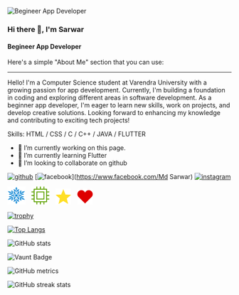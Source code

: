 ![Begineer App Developer](https://avatars.githubusercontent.com/u/182069066?v=4)
### Hi there 👋, I'm Sarwar
#### Begineer App Developer


Here's a simple "About Me" section that you can use:

---

Hello! I'm a Computer Science student at Varendra University with a growing passion for app development. Currently, I'm building a foundation in coding and exploring different areas in software development. As a beginner app developer, I'm eager to learn new skills, work on projects, and develop creative solutions. Looking forward to enhancing my knowledge and contributing to exciting tech projects!

Skills: HTML / CSS / C / C++ / JAVA / FLUTTER

- 🔭 I’m currently working on this page. 
- 🌱 I’m currently learning Flutter 
- 👯 I’m looking to collaborate on github 


[<img src='https://cdn.jsdelivr.net/npm/simple-icons@3.0.1/icons/github.svg' alt='github' height='40'>](https://github.com/sarwar-jahan1)  [<img src='https://cdn.jsdelivr.net/npm/simple-icons@3.0.1/icons/facebook.svg' alt='facebook' height='40'>](https://www.facebook.com/Md Sarwar)  [<img src='https://cdn.jsdelivr.net/npm/simple-icons@3.0.1/icons/instagram.svg' alt='instagram' height='40'>](https://www.instagram.com/Sarwar/)  

<a href='https://archiveprogram.github.com/'><img src='https://raw.githubusercontent.com/acervenky/animated-github-badges/master/assets/acbadge.gif' width='40' height='40'></a> <a href='https://docs.github.com/en/developers'><img src='https://raw.githubusercontent.com/acervenky/animated-github-badges/master/assets/devbadge.gif' width='40' height='40'></a> <a href='https://stars.github.com/'><img src='https://raw.githubusercontent.com/acervenky/animated-github-badges/master/assets/starbadge.gif' width='35' height='35'></a> <a href='https://docs.github.com/en/github/supporting-the-open-source-community-with-github-sponsors'><img src='https://raw.githubusercontent.com/acervenky/animated-github-badges/master/assets/sponsorbadge.gif' width='35' height='35'></a> 

[![trophy](https://github-profile-trophy.vercel.app/?username=sarwar-jahan1)](https://github.com/ryo-ma/github-profile-trophy)

[![Top Langs](https://github-readme-stats.vercel.app/api/top-langs/?username=sarwar-jahan1)](https://github.com/anuraghazra/github-readme-stats)

![GitHub stats](https://github-readme-stats.vercel.app/api?username=sarwar-jahan1&show_icons=true)  

![Vaunt Badge](https://api.vaunt.dev/v1/github/entities/sarwar-jahan1/contributions?format=svg&private=false)  

![GitHub metrics](https://metrics.lecoq.io/sarwar-jahan1)  

![GitHub streak stats](https://streak-stats.demolab.com/?user=sarwar-jahan1)  

